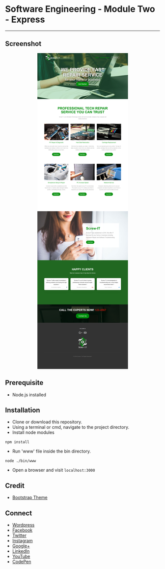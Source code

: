 # Software Engineering - Module Two - Express
---

## Screenshot
<p align="center">
  <img src="https://raw.githubusercontent.com/jovanidash21/coen3463-m2t6/master/screenshot.png">
</p>

## Prerequisite
* Node.js installed

## Installation
* Clone or download this repository.
* Using a terminal or cmd, navigate to the project directory.
* Install node modules
```
npm install
```
* Run 'www' file inside the bin directory.
```
node ./bin/www
```
* Open a browser and visit ```localhost:3000```

## Credit
- [Bootstrap Theme](https://freehtml5.co/preview/?item=bold-free-website-template-using-bootstrap)

## Connect
- [Wordpress](https://jovaniwarguez.wordpress.com/)
- [Facebook](https://facebook.com/jovani.cadornawarguez)
- [Twitter](https://twitter.com/jovanidash21)
- [Instagram](https://www.instagram.com/jovanidash21/)
- [Google+](https://plus.google.com/u/0/104385173780051504413)
- [LinkedIn](https://www.linkedin.com/in/jovani-warguez-827a8a11b?trk=nav_responsive_tab_profile_pic)
- [YouTube](https://www.youtube.com/channel/UCNiVxhbJ6Ku9keIjkQX3RRQ)
- [CodePen](http://codepen.io/jovanidash21/)
